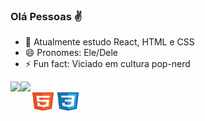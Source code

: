 ### Olá Pessoas ✌

- 🌱 Atualmente estudo React, HTML e CSS
- 😄 Pronomes: Ele/Dele
- ⚡ Fun fact: Viciado em cultura pop-nerd

<div style = "display: flex; align=center;>
  <a href="https://github.com/rikellmee">
  <img height="180em" src="https://github-readme-stats.vercel.app/api?username=rikellmee&show_icons=true&theme=dark&include_all_commits=true&count_private=true"/>
  <img height="180em" src="https://github-readme-stats.vercel.app/api/top-langs/?username=rikellmee&layout=compact&langs_count=7&theme=dark"/>
<div style="display: inline_block"><br>
 <img align="left" alt="Rafa-HTML" height="30" width="40" src="https://raw.githubusercontent.com/devicons/devicon/master/icons/html5/html5-original.svg">
 <img align="left" alt="Rafa-CSS" height="30" width="40" src="https://raw.githubusercontent.com/devicons/devicon/master/icons/css3/css3-original.svg">
<div style="display: inline_block"><br>

</div>
